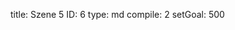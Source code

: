 title:          Szene 5
ID:             6
type:           md
compile:        2
setGoal:        500


